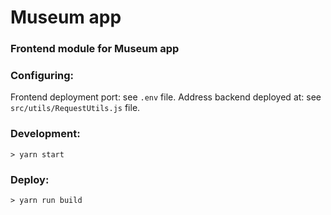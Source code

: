 # Museum app

### Frontend module for Museum app

### Configuring: 
Frontend deployment port: see `.env` file.
Address backend deployed at: see `src/utils/RequestUtils.js` file.

### Development: 
`> yarn start`

### Deploy: 
`> yarn run build`
